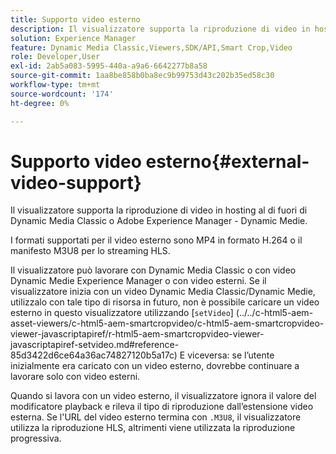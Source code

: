 ```yaml
---
title: Supporto video esterno
description: Il visualizzatore supporta la riproduzione di video in hosting al di fuori di Dynamic Media Classic o Adobe Experience Manager - Dynamic Medie.
solution: Experience Manager
feature: Dynamic Media Classic,Viewers,SDK/API,Smart Crop,Video
role: Developer,User
exl-id: 2ab5a083-5995-440a-a9a6-6642277b8a58
source-git-commit: 1aa8be858b0ba8ec9b99753d43c202b35ed58c30
workflow-type: tm+mt
source-wordcount: '174'
ht-degree: 0%

---
```


# Supporto video esterno{#external-video-support}

Il visualizzatore supporta la riproduzione di video in hosting al di fuori di Dynamic Media Classic o Adobe Experience Manager - Dynamic Medie.

I formati supportati per il video esterno sono MP4 in formato H.264 o il manifesto M3U8 per lo streaming HLS.

Il visualizzatore può lavorare con Dynamic Media Classic o con video Dynamic Medie Experience Manager o con video esterni. Se il visualizzatore inizia con un video Dynamic Media Classic/Dynamic Medie, utilizzalo con tale tipo di risorsa in futuro, non è possibile caricare un video esterno in questo visualizzatore utilizzando [`setVideo`]
(../../c-html5-aem-asset-viewers/c-html5-aem-smartcropvideo/c-html5-aem-smartcropvideo-viewer-javascriptapiref/r-html5-aem-smartcropvideo-viewer-javascriptapiref-setvideo.md#reference-85d3422d6ce64a36ac74827120b5a17c) E viceversa: se l’utente inizialmente era caricato con un video esterno, dovrebbe continuare a lavorare solo con video esterni.

Quando si lavora con un video esterno, il visualizzatore ignora il valore del modificatore playback e rileva il tipo di riproduzione dall’estensione video esterna. Se l&#39;URL del video esterno termina con `.M3U8`, il visualizzatore utilizza la riproduzione HLS, altrimenti viene utilizzata la riproduzione progressiva.
